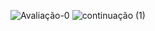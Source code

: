 ![Avaliação-0](https://github.com/Julia-maria56/bd-info-p4/assets/125198189/4a12c031-5b9e-4e97-8968-d3a0f71f4655)
![continuação (1)](https://github.com/Julia-maria56/bd-info-p4/assets/125198189/6e3c120f-f2d7-4e53-b092-a1a774e042a2)
